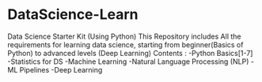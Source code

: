 # DataScience-Learn
Data Science Starter Kit (Using Python)
This Repository includes All the requirements for learning data science, starting from beginner(Basics of Python) to advanced levels (Deep Learning)
Contents :
          -Python Basics[1-7]
          -Statistics for DS
          -Machine Learning
          -Natural Language Processing (NLP)
          -ML Pipelines
          -Deep Learning
        
